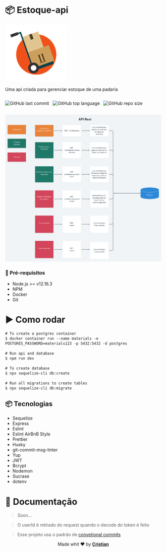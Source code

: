 # 📦 Estoque-api

<p align="center" style="width: 200px;">
    <img src="./.github/assets/controle-de-estoque.png" alt="Logo">
</p>

Uma api criada para gerenciar estoque de uma padaria

<div style="display: flex; flex-direction: row; " >

![GitHub last commit](https://img.shields.io/github/last-commit/cristuker/estoque-api?color=%238257e5&style=flat-square)
&nbsp;
![GitHub top language](https://img.shields.io/github/languages/top/cristuker/estoque-api?color=%238257e5&style=flat-square)
&nbsp;
![GitHub repo size](https://img.shields.io/github/repo-size/cristuker/estoque-api?color=%238257e5&style=flat-square)
&nbsp;

</div>

<p align="center">
    <img src="./.github/assets/Estoque.png" alt="Esquema">
</p>

### 🎒 Pré-requisitos

- Node.js >= v12.16.3
- NPM
- Docker
- Git

# ▶ Como rodar

```
# To create a postgres container
$ docker container run --name materials -e POSTGRES_PASSWORD=materials123 -p 5432:5432 -d postgres

# Run api and database
$ npm run dev

# To create database
$ npx sequelize-cli db:create

# Run all migrations to create tables
$ npx sequelize-cli db:migrate
```

## 📦 Tecnologias

- Sequelize
- Express
- Eslint
- Eslint AirBnB Style
- Prettier
- Husky
- git-commit-msg-linter
- Yup
- JWT
- Bcrypt
- Nodemon
- Sucrase
- dotenv

# 📔 Documentação

> Soon...

> O userId é retirado do request quando o decode do token é feito

> Esse projeto usa o padrão de [convetional commits](https://github.com/conventional-changelog/commitlint)

<p align="center">Made whit ❤️ by <strong><a href="http://linkedin.com/in/cristian-silva-dev" target="blank" >Cristian</></p></strong>
